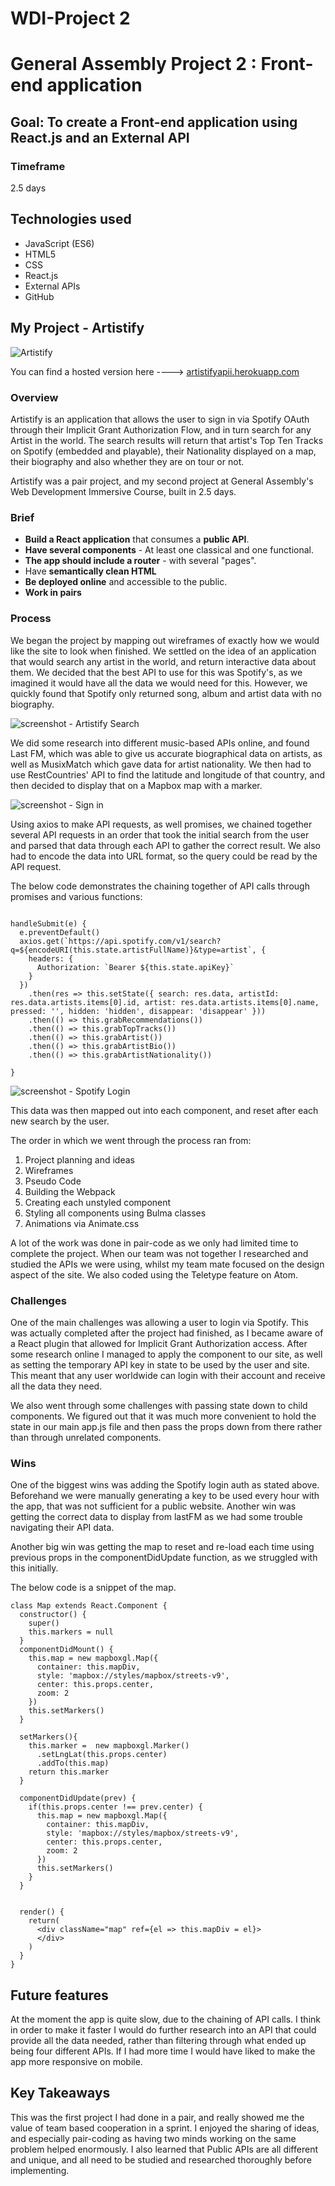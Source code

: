# WDI-Project 2
# General Assembly Project 2 :  Front-end application

## Goal: To create a Front-end application using React.js and an External API
### Timeframe
2.5 days

## Technologies used

* JavaScript (ES6)
* HTML5
* CSS
* React.js
* External APIs
* GitHub

## My Project - Artistify

![Artistify](https://raw.githubusercontent.com/henry-stroud/wdi-project-2/master/img/artistify.png)

You can find a hosted version here ----> [artistifyapii.herokuapp.com](https://artistifyapii.herokuapp.com/)

### Overview
Artistify is an application that allows the user to sign in via Spotify OAuth through their Implicit Grant Authorization Flow, and in turn search for any Artist in the world. The search results will return that artist's Top Ten Tracks on Spotify (embedded and playable), their Nationality displayed on a map, their biography and also whether they are on tour or not.

Artistify was a pair project, and my second project at General Assembly's Web Development Immersive Course, built in 2.5 days.

### Brief
- **Build a React application** that consumes a **public API**.
- **Have several components** - At least one classical and one functional.
- **The app should include a router** - with several "pages".
- Have **semantically clean HTML**
- **Be deployed online** and accessible to the public.
- **Work in pairs**

### Process

We began the project by mapping out wireframes of exactly how we would like the site to look when finished. We settled on the idea of an application that would search any artist in the world, and return interactive data about them. We decided that the best API to use for this was Spotify's, as we imagined it would have all the data we would need for this. However, we quickly found that Spotify only returned song, album and artist data with no biography.

![screenshot - Artistify Search](https://github.com/henry-stroud/wdi-project-2/blob/master/img/artistify-search.png?raw=true)

We did some research into different music-based APIs online, and found Last FM, which was able to give us accurate biographical data on artists, as well as MusixMatch which gave data for artist nationality. We then had to use RestCountries' API to find the latitude and longitude of that country, and then decided to display that on a Mapbox map with a marker.

![screenshot - Sign in](https://github.com/henry-stroud/wdi-project-2/blob/master/img/spotify-login.png?raw=true)

Using axios to make API requests, as well promises, we chained together several API requests in an order that took the initial search from the user and parsed that data through each API to gather the correct result. We also had to encode the data into URL format, so the query could be read by the API request.

The below code demonstrates the chaining together of API calls through promises and various functions:

```

handleSubmit(e) {
  e.preventDefault()
  axios.get(`https://api.spotify.com/v1/search?q=${encodeURI(this.state.artistFullName)}&type=artist`, {
    headers: {
      Authorization: `Bearer ${this.state.apiKey}`
    }
  })
    .then(res => this.setState({ search: res.data, artistId: res.data.artists.items[0].id, artist: res.data.artists.items[0].name, pressed: '', hidden: 'hidden', disappear: 'disappear' }))
    .then(() => this.grabRecommendations())
    .then(() => this.grabTopTracks())
    .then(() => this.grabArtist())
    .then(() => this.grabArtistBio())
    .then(() => this.grabArtistNationality())

}

```

![screenshot - Spotify Login](https://github.com/henry-stroud/wdi-project-2/blob/master/img/sign-in.png?raw=true)

This data was then mapped out into each component, and reset after each new search by the user.

The order in which we went through the process ran from:

1. Project planning and ideas
2. Wireframes
3. Pseudo Code
4. Building the Webpack
5. Creating each unstyled component
6. Styling all components using Bulma classes
7. Animations via Animate.css

A lot of the work was done in pair-code as we only had limited time to complete the project. When our team was not together I researched and studied the APIs we were using, whilst my team mate focused on the design aspect of the site. We also coded using the Teletype feature on Atom.

### Challenges

One of the main challenges was allowing a user to login via Spotify. This was actually completed after the project had finished, as I became aware of a React plugin that allowed for Implicit Grant Authorization access. After some research online I managed to apply the component to our site, as well as setting the temporary API key in state to be used by the user and site. This meant that any user worldwide can login with their account and receive all the data they need.

We also went through some challenges with passing state down to child components. We figured out that it was much more convenient to hold the state in our main app.js file and then pass the props down from there rather than through unrelated components.

### Wins

One of the biggest wins was adding the Spotify login auth as stated above. Beforehand we were manually generating a key to be used every hour with the app, that was not sufficient for a public website. Another win was getting the correct data to display from lastFM as we had some trouble navigating their API data.

Another big win was getting the map to reset and re-load each time using previous props in the componentDidUpdate function, as we struggled with this initially.

The below code is a snippet of the map.

```
class Map extends React.Component {
  constructor() {
    super()
    this.markers = null
  }
  componentDidMount() {
    this.map = new mapboxgl.Map({
      container: this.mapDiv,
      style: 'mapbox://styles/mapbox/streets-v9',
      center: this.props.center,
      zoom: 2
    })
    this.setMarkers()
  }

  setMarkers(){
    this.marker =  new mapboxgl.Marker()
      .setLngLat(this.props.center)
      .addTo(this.map)
    return this.marker
  }

  componentDidUpdate(prev) {
    if(this.props.center !== prev.center) {
      this.map = new mapboxgl.Map({
        container: this.mapDiv,
        style: 'mapbox://styles/mapbox/streets-v9',
        center: this.props.center,
        zoom: 2
      })
      this.setMarkers()
    }
  }


  render() {
    return(
      <div className="map" ref={el => this.mapDiv = el}>
      </div>
    )
  }
}
```

## Future features

At the moment the app is quite slow, due to the chaining of API calls. I think in order to make it faster I would do further research into an API that could provide all the data needed, rather than filtering through what ended up being four different APIs. If I had more time I would have liked to make the app more responsive on mobile.


## Key Takeaways

This was the first project I had done in a pair, and really showed me the value of team based cooperation in a sprint. I enjoyed the sharing of ideas, and especially pair-coding as having two minds working on the same problem helped enormously. I also learned that Public APIs are all  different and unique, and all need to be studied and researched thoroughly before implementing.
